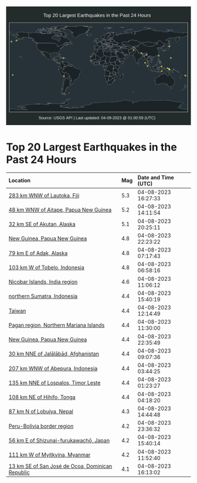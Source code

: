 ![Map](./map.png)

# Top 20 Largest Earthquakes in the Past 24 Hours

| Location | Mag | Date and Time (UTC) |
|:---|:---|:---|
| [283 km WNW of Lautoka, Fiji](https://earthquake.usgs.gov/earthquakes/eventpage/us6000k2vx) | 5.3 | 04-08-2023 16:27:33 |
| [48 km WNW of Aitape, Papua New Guinea](https://earthquake.usgs.gov/earthquakes/eventpage/us6000k2vd) | 5.2 | 04-08-2023 14:11:54 |
| [32 km SE of Akutan, Alaska](https://earthquake.usgs.gov/earthquakes/eventpage/us6000k2wm) | 5.1 | 04-08-2023 20:25:11 |
| [New Guinea, Papua New Guinea](https://earthquake.usgs.gov/earthquakes/eventpage/us6000k2x6) | 4.8 | 04-08-2023 22:23:22 |
| [79 km E of Adak, Alaska](https://earthquake.usgs.gov/earthquakes/eventpage/us6000k2u4) | 4.8 | 04-08-2023 07:17:43 |
| [103 km W of Tobelo, Indonesia](https://earthquake.usgs.gov/earthquakes/eventpage/us6000k2tv) | 4.8 | 04-08-2023 06:58:16 |
| [Nicobar Islands, India region](https://earthquake.usgs.gov/earthquakes/eventpage/us6000k2uv) | 4.6 | 04-08-2023 11:06:12 |
| [northern Sumatra, Indonesia](https://earthquake.usgs.gov/earthquakes/eventpage/us6000k2vs) | 4.4 | 04-08-2023 15:40:19 |
| [Taiwan](https://earthquake.usgs.gov/earthquakes/eventpage/us6000k2v4) | 4.4 | 04-08-2023 12:14:49 |
| [Pagan region, Northern Mariana Islands](https://earthquake.usgs.gov/earthquakes/eventpage/us6000k2v3) | 4.4 | 04-08-2023 11:30:00 |
| [New Guinea, Papua New Guinea](https://earthquake.usgs.gov/earthquakes/eventpage/us6000k2x9) | 4.4 | 04-08-2023 22:35:49 |
| [30 km NNE of Jalālābād, Afghanistan](https://earthquake.usgs.gov/earthquakes/eventpage/us6000k2un) | 4.4 | 04-08-2023 09:07:36 |
| [207 km WNW of Abepura, Indonesia](https://earthquake.usgs.gov/earthquakes/eventpage/us6000k2t1) | 4.4 | 04-08-2023 03:44:25 |
| [135 km NNE of Lospalos, Timor Leste](https://earthquake.usgs.gov/earthquakes/eventpage/us6000k2sk) | 4.4 | 04-08-2023 01:23:27 |
| [108 km NE of Hihifo, Tonga](https://earthquake.usgs.gov/earthquakes/eventpage/us6000k2t6) | 4.4 | 04-08-2023 04:18:20 |
| [87 km N of Lobujya, Nepal](https://earthquake.usgs.gov/earthquakes/eventpage/us6000k2vg) | 4.3 | 04-08-2023 14:44:48 |
| [Peru-Bolivia border region](https://earthquake.usgs.gov/earthquakes/eventpage/us6000k2xf) | 4.2 | 04-08-2023 23:36:32 |
| [56 km E of Shizunai-furukawachō, Japan](https://earthquake.usgs.gov/earthquakes/eventpage/us6000k2vt) | 4.2 | 04-08-2023 15:40:14 |
| [111 km W of Myitkyina, Myanmar](https://earthquake.usgs.gov/earthquakes/eventpage/us6000k2v1) | 4.2 | 04-08-2023 11:52:40 |
| [13 km SE of San José de Ocoa, Dominican Republic](https://earthquake.usgs.gov/earthquakes/eventpage/us6000k2vv) | 4.1 | 04-08-2023 16:13:02 |

